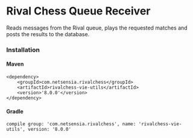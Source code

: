 Rival Chess Queue Receiver
==========================

Reads messages from the Rival queue, plays the requested matches and posts the results to the database.

### Installation

#### Maven

    <dependency>
        <groupId>com.netsensia.rivalchess</groupId>
        <artifactId>rivalchess-vie-utils</artifactId>
        <version>'8.0.0'</version>
    </dependency>
    
#### Gradle

    compile group: 'com.netsensia.rivalchess', name: 'rivalchess-vie-utils', version: '8.0.0'

